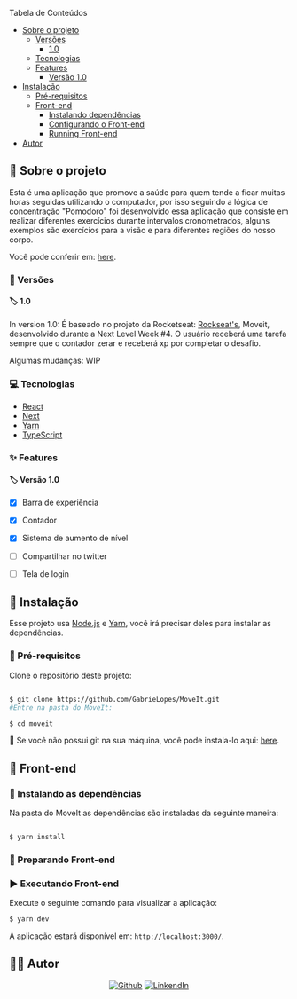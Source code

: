 <!-- TABELA DE CONTEUDOS -->
Tabela de Conteúdos
* [Sobre o projeto](#book-sobre-o-projeto)
  * [Versões](#bookmark-tabs-Versões)
    * [1.0](#label-1.0)
  * [Tecnologias](#computer-tecnologias)
  * [Features](#sparkles-features)
    * [Versão 1.0](#label-versao-1.0)
* [Instalação](#bricks-instalação)
  * [Pré-requisitos](#construction-pré-requisitos)
  * [Front-end](#lipstick-front-end)
    * [Instalando dependências](#construction-Instalando-dependências)
    * [Configurando o Front-end](#wrench-Configurando-front-end)
    * [Running Front-end](#arrow_forward-Rodando-front-end)
* [Autor](#man_technologist-autor)

## :book: Sobre o projeto

Esta é uma aplicação que promove a saúde para quem tende a ficar muitas horas seguidas utilizando o computador, por isso seguindo a lógica de concentração "Pomodoro" foi desenvolvido essa aplicação que consiste em realizar diferentes exercícios durante intervalos cronometrados, alguns exemplos são exercícios para a visão e para diferentes regiões do nosso corpo.

Você pode conferir em: [here](https://focuson-theta.vercel.app).

### :bookmark_tabs: Versões

#### :label: 1.0

In version 1.0: É baseado no projeto da Rocketseat: [Rockseat's](https://rocketseat.com.br), Moveit, desenvolvido durante a Next Level Week #4. 
O usuário receberá uma tarefa sempre que o contador zerar e receberá xp por completar o desafio. 

Algumas mudanças:
WIP

### :computer: Tecnologias


* [React](https://reactjs.org)
* [Next](https://nextjs.org)
* [Yarn](https://yarnpkg.com)
* [TypeScript](https://www.typescriptlang.org)

### :sparkles: Features

#### :label: Versão 1.0

  - [x] Barra de experiência
  - [x] Contador
  - [x] Sistema de aumento de nível
  - [ ] Compartilhar no twitter
  - [ ] Tela de login
  

## :bricks: Instalação

Esse projeto usa [Node.js](https://nodejs.org/en/) e [Yarn](https://yarnpkg.com), você irá precisar deles para instalar as dependências.

### :construction: Pré-requisitos

Clone o repositório deste projeto:
```bash

$ git clone https://github.com/GabrieLopes/MoveIt.git
#Entre na pasta do MoveIt:

$ cd moveit
```

🚨 Se você não possui git na sua máquina, você pode instala-lo aqui: [here](https://git-scm.com/downloads).

## :lipstick: Front-end

### :construction: Instalando as dependências

Na pasta do MoveIt as dependências são instaladas da seguinte maneira:

```bash

$ yarn install

```

### :wrench: Preparando Front-end



### :arrow_forward: Executando Front-end

Execute o seguinte comando para visualizar a aplicação:

```bash
$ yarn dev
```

A aplicação estará disponível em: `http://localhost:3000/`.


## :man_technologist: Autor
<p align="center">
  <a href="https://github.com/GabrieLopes"><img src="https://img.shields.io/badge/-Github-000?style=flat-square&logo=Github&logoColor=white&link=https://github.com/GabrieLopes" alt="Github" /></a>
  <a href="https://www.linkedin.com/in/gabriel-lopes-0b8549189/"><img src="https://img.shields.io/badge/-LinkedIn-blue?style=flat-square&logo=Linkedin&logoColor=white&link=https://www.linkedin.com/in/gabriel-lopes-0b8549189/" alt="LinkendIn" /></a>
</p>
